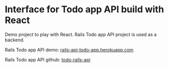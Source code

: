 # Interface for Todo app API build with React

Demo project to play with React. Rails Todo app API project is used as a backend.

Rails Todo app API demo: [rails-api-todo-app.herokuapp.com](https://rails-api-todo-app.herokuapp.com/api/projects)

Rails Todo app API github: [todo-rails-api](https://github.com/max-borisov/todo-rails-api)
